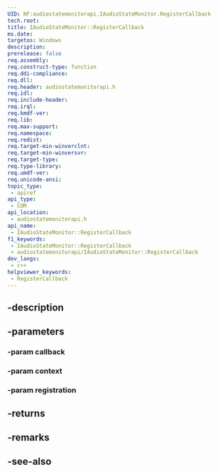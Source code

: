 ```yaml
---
UID: NF:audiostatemonitorapi.IAudioStateMonitor.RegisterCallback
tech.root: 
title: IAudioStateMonitor::RegisterCallback
ms.date: 
targetos: Windows
description: 
prerelease: false
req.assembly: 
req.construct-type: function
req.ddi-compliance: 
req.dll: 
req.header: audiostatemonitorapi.h
req.idl: 
req.include-header: 
req.irql: 
req.kmdf-ver: 
req.lib: 
req.max-support: 
req.namespace: 
req.redist: 
req.target-min-winverclnt: 
req.target-min-winversvr: 
req.target-type: 
req.type-library: 
req.umdf-ver: 
req.unicode-ansi: 
topic_type:
 - apiref
api_type:
 - COM
api_location:
 - audiostatemonitorapi.h
api_name:
 - IAudioStateMonitor::RegisterCallback
f1_keywords:
 - IAudioStateMonitor::RegisterCallback
 - audiostatemonitorapi/IAudioStateMonitor::RegisterCallback
dev_langs:
 - c++
helpviewer_keywords:
 - RegisterCallback
---
```


## -description

## -parameters

### -param callback

### -param context

### -param registration

## -returns

## -remarks

## -see-also

